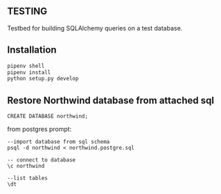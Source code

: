 TESTING
-----------
Testbed for building SQLAlchemy queries on a test database.

Installation
------------
```python
pipenv shell
pipenv install
python setup.py develop
```

Restore Northwind database from attached sql
---------------------------------------------
```lang-sql
CREATE DATABASE northwind;
```
from postgres prompt:
```lang-sql
--import database from sql schema
psql -d northwind < northwind.postgre.sql

-- connect to database
\c northwind

--list tables
\dt
```
